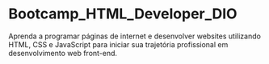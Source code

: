 # Bootcamp_HTML_Developer_DIO
Aprenda a programar páginas de internet e desenvolver websites utilizando HTML, CSS e JavaScript para iniciar sua trajetória profissional em desenvolvimento web front-end.
